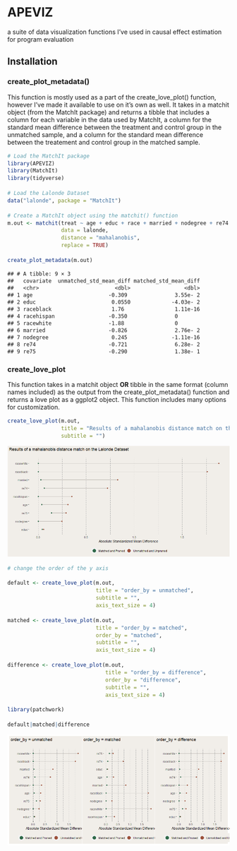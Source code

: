
# APEVIZ

a suite of data visualization functions I’ve used in causal effect
estimation for program evaluation

## Installation

### create_plot_metadata()

This function is mostly used as a part of the create_love_plot()
function, however I’ve made it available to use on it’s own as well. It
takes in a matchit object (from the MatchIt package) and returns a
tibble that includes a column for each variable in the data used by
MatchIt, a column for the standard mean difference between the treatment
and control group in the unmatched sample, and a column for the standard
mean difference between the treatement and control group in the matched
sample.

``` r
# Load the MatchIt package
library(APEVIZ)
library(MatchIt)
library(tidyverse)

# Load the Lalonde Dataset 
data("lalonde", package = "MatchIt")

# Create a MatchIt object using the matchit() function
m.out <- matchit(treat ~ age + educ + race + married + nodegree + re74 + re75,
                 data = lalonde,
                 distance = "mahalanobis",
                 replace = TRUE)

create_plot_metadata(m.out)
```

    ## # A tibble: 9 × 3
    ##   covariate  unmatched_std_mean_diff matched_std_mean_diff
    ##   <chr>                        <dbl>                 <dbl>
    ## 1 age                        -0.309               3.55e- 2
    ## 2 educ                        0.0550             -4.03e- 2
    ## 3 raceblack                   1.76                1.11e-16
    ## 4 racehispan                 -0.350               0       
    ## 5 racewhite                  -1.88                0       
    ## 6 married                    -0.826               2.76e- 2
    ## 7 nodegree                    0.245              -1.11e-16
    ## 8 re74                       -0.721               6.28e- 2
    ## 9 re75                       -0.290               1.38e- 1

### create_love_plot

This function takes in a matchit object **OR** tibble in the same format
(column names included) as the output from the create_plot_metadata()
function and returns a love plot as a ggplot2 object. This function
includes many options for customization.

``` r
create_love_plot(m.out,
                 title = "Results of a mahalanobis distance match on the Lalonde Dataset",
                 subtitle = "")
```

![](README_files/figure-gfm/unnamed-chunk-3-1.png)<!-- -->

``` r
# change the order of the y axis

default <- create_love_plot(m.out,
                            title = "order_by = unmatched",
                            subtitle = "",
                            axis_text_size = 4)

matched <- create_love_plot(m.out,
                            title = "order_by = matched",
                            order_by = "matched",
                            subtitle = "",
                            axis_text_size = 4)

difference <- create_love_plot(m.out,
                               title = "order_by = difference",
                               order_by = "difference",
                               subtitle = "",
                               axis_text_size = 4)

library(patchwork)

default|matched|difference
```

![](README_files/figure-gfm/unnamed-chunk-3-2.png)<!-- -->

